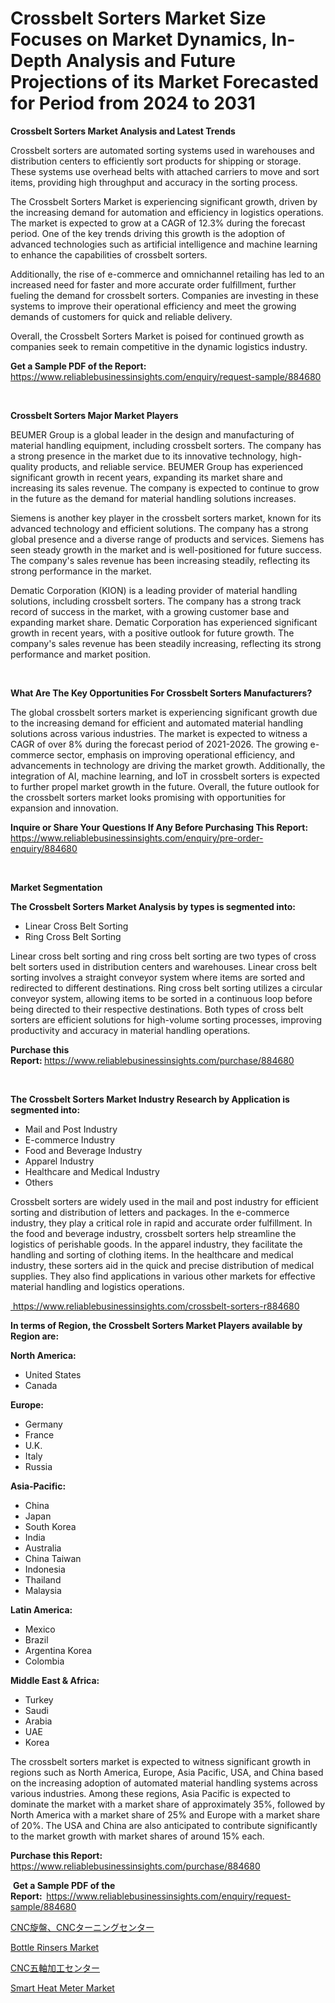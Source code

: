<p><h1>Crossbelt Sorters Market Size Focuses on Market Dynamics, In-Depth Analysis and Future Projections of its Market Forecasted for Period from 2024 to 2031</h1></p><p><strong>Crossbelt Sorters Market Analysis and Latest Trends</strong></p>
<p><p>Crossbelt sorters are automated sorting systems used in warehouses and distribution centers to efficiently sort products for shipping or storage. These systems use overhead belts with attached carriers to move and sort items, providing high throughput and accuracy in the sorting process.</p><p>The Crossbelt Sorters Market is experiencing significant growth, driven by the increasing demand for automation and efficiency in logistics operations. The market is expected to grow at a CAGR of 12.3% during the forecast period. One of the key trends driving this growth is the adoption of advanced technologies such as artificial intelligence and machine learning to enhance the capabilities of crossbelt sorters.</p><p>Additionally, the rise of e-commerce and omnichannel retailing has led to an increased need for faster and more accurate order fulfillment, further fueling the demand for crossbelt sorters. Companies are investing in these systems to improve their operational efficiency and meet the growing demands of customers for quick and reliable delivery.</p><p>Overall, the Crossbelt Sorters Market is poised for continued growth as companies seek to remain competitive in the dynamic logistics industry.</p></p>
<p><strong>Get a Sample PDF of the Report:&nbsp;</strong> <a href="https://www.reliablebusinessinsights.com/enquiry/request-sample/884680">https://www.reliablebusinessinsights.com/enquiry/request-sample/884680</a></p>
<p>&nbsp;</p>
<p><strong>Crossbelt Sorters Major Market Players</strong></p>
<p><p>BEUMER Group is a global leader in the design and manufacturing of material handling equipment, including crossbelt sorters. The company has a strong presence in the market due to its innovative technology, high-quality products, and reliable service. BEUMER Group has experienced significant growth in recent years, expanding its market share and increasing its sales revenue. The company is expected to continue to grow in the future as the demand for material handling solutions increases.</p><p>Siemens is another key player in the crossbelt sorters market, known for its advanced technology and efficient solutions. The company has a strong global presence and a diverse range of products and services. Siemens has seen steady growth in the market and is well-positioned for future success. The company's sales revenue has been increasing steadily, reflecting its strong performance in the market.</p><p>Dematic Corporation (KION) is a leading provider of material handling solutions, including crossbelt sorters. The company has a strong track record of success in the market, with a growing customer base and expanding market share. Dematic Corporation has experienced significant growth in recent years, with a positive outlook for future growth. The company's sales revenue has been steadily increasing, reflecting its strong performance and market position.</p></p>
<p>&nbsp;</p>
<p><strong>What Are The Key Opportunities For Crossbelt Sorters Manufacturers?</strong></p>
<p><p>The global crossbelt sorters market is experiencing significant growth due to the increasing demand for efficient and automated material handling solutions across various industries. The market is expected to witness a CAGR of over 8% during the forecast period of 2021-2026. The growing e-commerce sector, emphasis on improving operational efficiency, and advancements in technology are driving the market growth. Additionally, the integration of AI, machine learning, and IoT in crossbelt sorters is expected to further propel market growth in the future. Overall, the future outlook for the crossbelt sorters market looks promising with opportunities for expansion and innovation.</p></p>
<p><strong>Inquire or Share Your Questions If Any Before Purchasing This Report:</strong> <a href="https://www.reliablebusinessinsights.com/enquiry/pre-order-enquiry/884680">https://www.reliablebusinessinsights.com/enquiry/pre-order-enquiry/884680</a></p>
<p>&nbsp;</p>
<p><strong>Market Segmentation</strong></p>
<p><strong>The Crossbelt Sorters Market Analysis by types is segmented into:</strong></p>
<p><ul><li>Linear Cross Belt Sorting</li><li>Ring Cross Belt Sorting</li></ul></p>
<p><p>Linear cross belt sorting and ring cross belt sorting are two types of cross belt sorters used in distribution centers and warehouses. Linear cross belt sorting involves a straight conveyor system where items are sorted and redirected to different destinations. Ring cross belt sorting utilizes a circular conveyor system, allowing items to be sorted in a continuous loop before being directed to their respective destinations. Both types of cross belt sorters are efficient solutions for high-volume sorting processes, improving productivity and accuracy in material handling operations.</p></p>
<p><strong>Purchase this Report:&nbsp;</strong><a href="https://www.reliablebusinessinsights.com/purchase/884680">https://www.reliablebusinessinsights.com/purchase/884680</a></p>
<p>&nbsp;</p>
<p><strong>The Crossbelt Sorters Market Industry Research by Application is segmented into:</strong></p>
<p><ul><li>Mail and Post Industry</li><li>E-commerce Industry</li><li>Food and Beverage Industry</li><li>Apparel Industry</li><li>Healthcare and Medical Industry</li><li>Others</li></ul></p>
<p><p>Crossbelt sorters are widely used in the mail and post industry for efficient sorting and distribution of letters and packages. In the e-commerce industry, they play a critical role in rapid and accurate order fulfillment. In the food and beverage industry, crossbelt sorters help streamline the logistics of perishable goods. In the apparel industry, they facilitate the handling and sorting of clothing items. In the healthcare and medical industry, these sorters aid in the quick and precise distribution of medical supplies. They also find applications in various other markets for effective material handling and logistics operations.</p></p>
<p><a href="https://www.reliablebusinessinsights.com/crossbelt-sorters-r884680">&nbsp;https://www.reliablebusinessinsights.com/crossbelt-sorters-r884680</a></p>
<p><strong>In terms of Region, the Crossbelt Sorters Market Players available by Region are:</strong></p>
<p>
    <p> <strong> North America: </strong>
        <ul>
            <li>United States</li>
            <li>Canada</li>
        </ul>
        </p> 
    <p> <strong> Europe: </strong>
        <ul>
            <li>Germany</li>
            <li>France</li>
            <li>U.K.</li>
            <li>Italy</li>
            <li>Russia</li>
        </ul>
        </p> 
    <p> <strong> Asia-Pacific: </strong>
        <ul>
            <li>China</li>
            <li>Japan</li>
            <li>South Korea</li>
            <li>India</li>
            <li>Australia</li>
            <li>China Taiwan</li>
            <li>Indonesia</li>
            <li>Thailand</li>
            <li>Malaysia</li>
        </ul>
        </p> 
    <p> <strong> Latin America: </strong>
        <ul>
            <li>Mexico</li>
            <li>Brazil</li>
            <li>Argentina Korea</li>
            <li>Colombia</li>
        </ul>
        </p> 
    <p> <strong> Middle East & Africa: </strong>
        <ul>
            <li>Turkey</li>
            <li>Saudi</li>
            <li>Arabia</li>
            <li>UAE</li>
            <li>Korea</li>
        </ul>
    </p>
    </p>
<p><p>The crossbelt sorters market is expected to witness significant growth in regions such as North America, Europe, Asia Pacific, USA, and China based on the increasing adoption of automated material handling systems across various industries. Among these regions, Asia Pacific is expected to dominate the market with a market share of approximately 35%, followed by North America with a market share of 25% and Europe with a market share of 20%. The USA and China are also anticipated to contribute significantly to the market growth with market shares of around 15% each.</p></p>
<p><strong>Purchase this Report: </strong><a href="https://www.reliablebusinessinsights.com/purchase/884680">https://www.reliablebusinessinsights.com/purchase/884680</a></p>
<p>&nbsp;<strong>Get a Sample PDF of the Report:&nbsp;&nbsp;</strong><a href="https://www.reliablebusinessinsights.com/enquiry/request-sample/884680">https://www.reliablebusinessinsights.com/enquiry/request-sample/884680</a></p>
<p><strong></strong></p>
<p><p><a href="https://github.com/xtkhtofdt934839/Market-Research-Report-List-2/blob/main/5606637159308.md">CNC旋盤、CNCターニングセンター</a></p><p><a href="https://github.com/mbisetmhermsr/Market-Research-Report-List-3/blob/main/bottle-rinsers-market.md">Bottle Rinsers Market</a></p><p><a href="https://github.com/LeoraEber/Market-Research-Report-List-1/blob/main/4522297159307.md">CNC五軸加工センター</a></p><p><a href="https://github.com/cameroneffertz/Market-Research-Report-List-1/blob/main/smart-heat-meter-market.md">Smart Heat Meter Market</a></p></p>